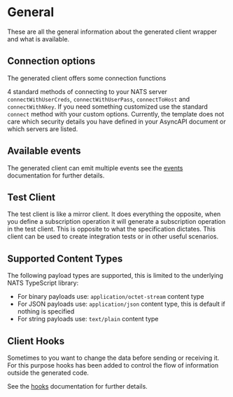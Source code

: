 # General
These are all the general information about the generated client wrapper and what is available.

## Connection options
The generated client offers some connection functions

4 standard methods of connecting to your NATS server `connectWithUserCreds`, `connectWithUserPass`, `connectToHost` and `connectWithNkey`. If you need something customized use the standard `connect` method with your custom options. Currently, the template does not care which security details you have defined in your AsyncAPI document or which servers are listed. 

## Available events
The generated client can emit multiple events see the [events](./events.md) documentation for further details.

## Test Client
The test client is like a mirror client. It does everything the opposite, when you define a subscription operation it will generate a subscription operation in the test client. This is opposite to what the specification dictates. This client can be used to create integration tests or in other useful scenarios.

## Supported Content Types
The following payload types are supported, this is limited to the underlying NATS TypeScript library:

* For binary payloads use: `application/octet-stream` content type
* For JSON payloads use: `application/json` content type, this is default if nothing is specified
* For string payloads use: `text/plain` content type

## Client Hooks
Sometimes to you want to change the data before sending or receiving it. For this purpose hooks has been added to control the flow of information outside the generated code. 

See the [hooks](./hooks.md) documentation for further details.